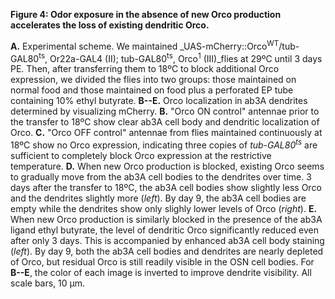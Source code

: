 **Figure 4: Odor exposure in the absence of new Orco production accelerates the loss of existing dendritic Orco.**

**A.** Experimental scheme.
We maintained _UAS-mCherry::Orco<sup>WT</sup>/tub-GAL80<sup>ts</sup>, Or22a-GAL4 (II); tub-GAL80<sup>ts</sup>, Orco<sup>1</sup> (III)_flies at 29ºC until 3 days PE.
Then, after transferring them to 18ºC to block additional Orco expression, we divided the flies into two groups: those maintained on normal food and those maintained on food plus a perforated EP tube containing 10% ethyl butyrate.
**B--E.** Orco localization in ab3A dendrites determined by visualizing mCherry.
**B.** "Orco ON control" antennae prior to the transfer to 18ºC show clear ab3A cell body and dendritic localization of Orco.
**C.** "Orco OFF control" antennae from flies maintained continuously at 18ºC show no Orco expression, indicating three copies of _tub-GAL80<sup>ts</sup>_ are sufficient to completely block Orco expression at the restrictive temperature.
**D.** When new Orco production is blocked, existing Orco seems to gradually move from the ab3A cell bodies to the dendrites over time.
3 days after the transfer to 18ºC, the ab3A cell bodies show slightly less Orco and the dendrites slightly more (_left_).
By day 9, the ab3A cell bodies are empty while the dendrites show only slighly lower levels of Orco (_right_).
**E.** When new Orco production is similarly blocked in the presence of the ab3A ligand ethyl butyrate, the level of dendritic Orco significantly reduced even after only 3 days.
This is accompanied by enhanced ab3A cell body staining (_left_).
By day 9, both the ab3A cell bodies and dendrites are nearly depleted of Orco, but residual Orco is still readily visible in the OSN cell bodies.
For **B--E**, the color of each image is inverted to improve dendrite visibility.
All scale bars, 10 μm.

